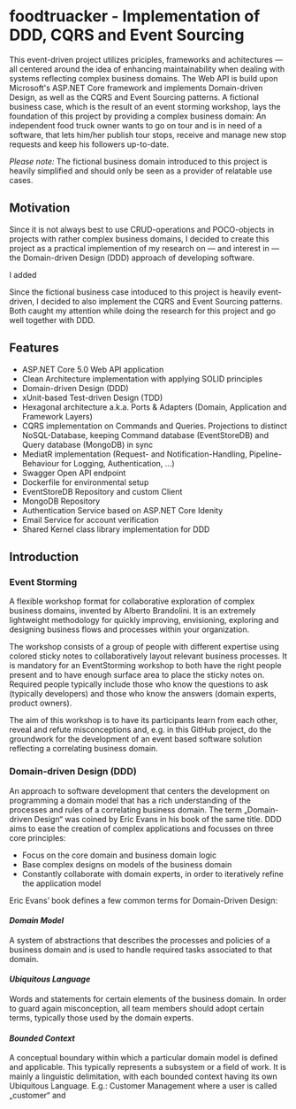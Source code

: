# foodtruacker - Implementation of DDD, CQRS and Event Sourcing

This event-driven project utilizes priciples, frameworks and achitectures — all centered around the idea of enhancing maintainability when dealing with systems reflecting complex business domains. The Web API is build upon Microsoft's ASP.NET Core framework and implements Domain-driven Design, as well as the CQRS and Event Sourcing patterns. A fictional business case, which is the result of an event storming workshop, lays the foundation of this project by providing a complex business domain:
An independent food truck owner wants to go on tour and is in need of a software, that lets him/her publish tour stops, receive and manage new stop requests and keep his followers up-to-date.

_Please note:_ The fictional business domain introduced to this project is heavily simplified and should only be seen as a provider of relatable use cases.

## Motivation

Since it is not always best to use CRUD-operations and POCO-objects in projects with rather complex business domains, I decided to create this project as a practical implemention of my research on — and interest in — the Domain-driven Design (DDD) approach of developing software.

I added 

Since the fictional business case intoduced to this project is heavily event-driven, I decided to also implement the CQRS and Event Sourcing patterns. Both caught my attention while doing the research for this project and go well together with DDD.


## Features

- ASP.NET Core 5.0 Web API application
- Clean Architecture implementation with applying SOLID principles
- Domain-driven Design (DDD)
- xUnit-based Test-driven Design (TDD)
- Hexagonal architecture a.k.a. Ports & Adapters (Domain, Application and Framework Layers)
- CQRS implementation on Commands and Queries. Projections to distinct NoSQL-Database, keeping Command database (EventStoreDB) and Query database (MongoDB) in sync
- MediatR implementation (Request- and Notification-Handling, Pipeline-Behaviour for Logging, Authentication, ...)
- Swagger Open API endpoint
- Dockerfile for environmental setup
- EventStoreDB Repository and custom Client
- MongoDB Repository
- Authentication Service based on ASP.NET Core Idenity
- Email Service for account verification
- Shared Kernel class library implementation for DDD


## Introduction

### Event Storming

A flexible workshop format for collaborative exploration of complex business domains, invented by Alberto Brandolini. It is an extremely lightweight methodology for quickly improving, envisioning, exploring and designing business flows and processes within your organization.

The workshop consists of a group of people with different expertise using colored sticky notes to collaboratively layout relevant business processes. It is mandatory for an EventStorming workshop to both have the right people present and to have enough surface area to place the sticky notes on. Required people typically include those who know the questions to ask (typically developers) and those who know the answers (domain experts, product owners).

The aim of this workshop is to have its participants learn from each other, reveal and refute misconceptions and, e.g. in this GitHub project, do the groundwork for the development of an event based software solution reflecting a correlating business domain.

### Domain-driven Design (DDD)

An approach to software development that centers the development on programming a domain model that has a rich understanding of the processes and rules of a correlating business domain. The term „Domain-driven Design“ was coined by Eric Evans in his book of the same title.
DDD aims to ease the creation of complex applications and focusses on three core principles:
- Focus on the core domain and business domain logic
- Base complex designs on models of the business domain
- Constantly collaborate with domain experts, in order to iteratively refine the application model

Eric Evans’ book defines a few common terms for Domain-Driven Design:

#### ***Domain Model***
A system of abstractions that describes the processes and policies of a business domain and is used to handle required tasks associated to that domain.

#### ***Ubiquitous Language***
Words and statements for certain elements of the business domain. In order to guard again misconception, all team members should adopt certain terms, typically those used by the domain experts.

#### ***Bounded Context***
A conceptual boundary within which a particular domain model is defined and applicable. This typically represents a subsystem or a field of work. It is mainly a linguistic delimitation, with each bounded context having its own Ubiquitous Language.
E.g.: Customer Management where a user is called „customer“ and 

